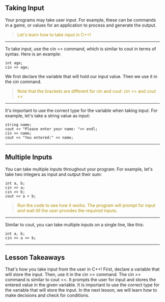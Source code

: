 Taking Input
---

Your programs may take user input. For example, these can be commands in a game, or values for an application to process and generate the output.

><font color="#AE8E00">Let's learn how to take input in C++!</font>

---
To take input, use the cin >> command, which is similar to cout in terms of syntax.
Here is an example:
```
int age;
cin >> age;
```
We first declare the variable that will hold our input value.
Then we use it in the cin command.
><font color="#AE8E00">Note that the brackets are different for cin and cout: cin >> and cout <<</font>

---

It's important to use the correct type for the variable when taking input.
For example, let's take a string value as input:
```
string name;
cout << "Please enter your name: "<< endl;
cin >> name;
cout << "You entered:" << name;
```

---
Multiple Inputs
---
You can take multiple inputs throughout your program. 
For example, let's take two integers as input and output their sum:
```
int a, b;
cin >> a;
cin >> b;
cout << a + b;
```

><font color="#AE8E00">Run the code to see how it works. The program will prompt for input and wait till the user provides the required inputs.</font>

---
Similar to cout, you can take multiple inputs on a single line, like this:
```
int a, b;
cin >> a >> b;
```
---
Lesson Takeaways
---
That's how you take input from the user in C++!
First, declare a variable that will store the input. Then, use it in the cin >> command.
The cin >> command is similar to cout <<. It prompts the user for input and stores the entered value in the given variable.
It is important to use the correct type for the variable that will store the input.
In the next lesson, we will learn how to make decisions and check for conditions.
